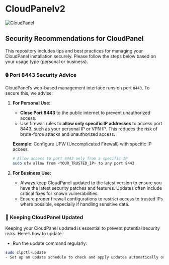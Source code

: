 # CloudPanelv2

[![CloudPanel](https://www.cloudpanel.io/assets/images/logo.svg)](https://cloudpanel.io)

## Security Recommendations for CloudPanel

This repository includes tips and best practices for managing your CloudPanel installation securely. Please follow the steps below based on your usage type (personal or business).

### 🔒 Port 8443 Security Advice

CloudPanel’s web-based management interface runs on port `8443`. To secure this, we advise:

1. **For Personal Use:**  
   - **Close Port 8443** to the public internet to prevent unauthorized access.
   - Use firewall rules to **allow only specific IP addresses** to access port 8443, such as your personal IP or VPN IP. This reduces the risk of brute-force attacks and unauthorized access.

   **Example**: Configure UFW (Uncomplicated Firewall) with specific IP access.
   ```bash
   # Allow access to port 8443 only from a specific IP
   sudo ufw allow from <YOUR_TRUSTED_IP> to any port 8443
   
2. **For Business Use:**
   - Always keep CloudPanel updated to the latest version to ensure you have the latest security patches and features. Updates often include critical fixes for known vulnerabilities.
   - Ensure proper firewall configurations to restrict access to trusted IPs where possible, especially if handling sensitive data.
  
### 📄 Keeping CloudPanel Updated

Keeping your CloudPanel updated is essential to prevent potential security risks. Here’s how to update:
   - Run the update command regularly:
   ```bash
   sudo clpctl-update
   - Set up an update schedule to check and apply updates automatically or as part of your regular maintenance routine.
